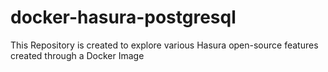 # docker-hasura-postgresql
This Repository is created to explore various Hasura open-source features created through a Docker Image
